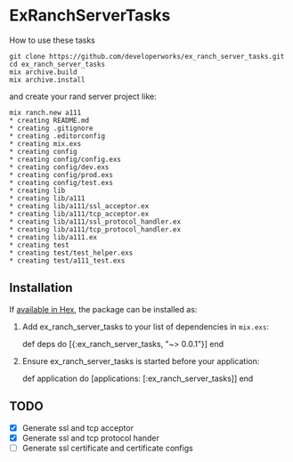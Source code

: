 # ExRanchServerTasks

How to use these tasks

```
git clone https://github.com/developerworks/ex_ranch_server_tasks.git
cd ex_ranch_server_tasks
mix archive.build
mix archive.install
```

and create your rand server project like:

```
mix ranch.new a111
* creating README.md
* creating .gitignore
* creating .editorconfig
* creating mix.exs
* creating config
* creating config/config.exs
* creating config/dev.exs
* creating config/prod.exs
* creating config/test.exs
* creating lib
* creating lib/a111
* creating lib/a111/ssl_acceptor.ex
* creating lib/a111/tcp_acceptor.ex
* creating lib/a111/ssl_protocol_handler.ex
* creating lib/a111/tcp_protocol_handler.ex
* creating lib/a111.ex
* creating test
* creating test/test_helper.exs
* creating test/a111_test.exs
```

## Installation

If [available in Hex](https://hex.pm/docs/publish), the package can be installed as:

  1. Add ex_ranch_server_tasks to your list of dependencies in `mix.exs`:

        def deps do
          [{:ex_ranch_server_tasks, "~> 0.0.1"}]
        end

  2. Ensure ex_ranch_server_tasks is started before your application:

        def application do
          [applications: [:ex_ranch_server_tasks]]
        end

## TODO

- [x] Generate ssl and tcp acceptor
- [x] Generate ssl and tcp protocol hander
- [ ] Generate ssl certificate and certificate configs
